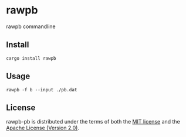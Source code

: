 # rawpb

rawpb commandline

## Install

```shell 
cargo install rawpb
```

## Usage

```shell 
rawpb -f b --input ./pb.dat
```

## License

rawpb-pb is distributed under the terms of both the [MIT license](./LICENSE-MIT) and the [Apache License (Version 2.0)](./LICENSE-APACHE).